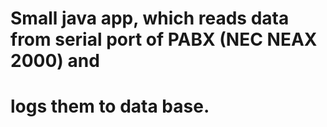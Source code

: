 # Small java app, which reads data from serial port of PABX (NEC NEAX 2000) and
# logs them to data base.
